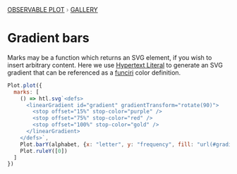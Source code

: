 <div style="color: grey; font: 13px/25.5px var(--sans-serif); text-transform: uppercase;"><h1 style="display: none;">Plot: Gradient bars</h1><a href="/plot">Observable Plot</a> › <a href="/@observablehq/plot-gallery">Gallery</a></div>

# Gradient bars

Marks may be a function which returns an SVG element, if you wish to insert arbitrary content. Here we use [Hypertext Literal](https://observablehq.com/@observablehq/htl) to generate an SVG gradient that can be referenced as a [funciri](https://developer.mozilla.org/en-US/docs/Web/SVG/Content_type#funciri) color definition.

```js echo
Plot.plot({
  marks: [
    () => htl.svg`<defs>
      <linearGradient id="gradient" gradientTransform="rotate(90)">
        <stop offset="15%" stop-color="purple" />
        <stop offset="75%" stop-color="red" />
        <stop offset="100%" stop-color="gold" />
      </linearGradient>
    </defs>`,
    Plot.barY(alphabet, {x: "letter", y: "frequency", fill: "url(#gradient)"}),
    Plot.ruleY([0])
  ]
})
```
